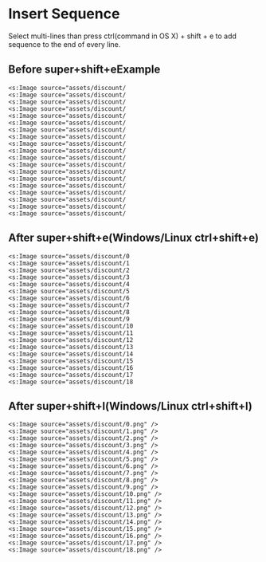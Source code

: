# Insert Sequence

Select multi-lines than press ctrl(command in OS X) + shift + e to add sequence to the end of every line.

## Before super+shift+eExample

	<s:Image source="assets/discount/
	<s:Image source="assets/discount/
	<s:Image source="assets/discount/
	<s:Image source="assets/discount/
	<s:Image source="assets/discount/
	<s:Image source="assets/discount/
	<s:Image source="assets/discount/
	<s:Image source="assets/discount/
	<s:Image source="assets/discount/
	<s:Image source="assets/discount/
	<s:Image source="assets/discount/
	<s:Image source="assets/discount/
	<s:Image source="assets/discount/
	<s:Image source="assets/discount/
	<s:Image source="assets/discount/
	<s:Image source="assets/discount/
	<s:Image source="assets/discount/
	<s:Image source="assets/discount/
	<s:Image source="assets/discount/

## After super+shift+e(Windows/Linux ctrl+shift+e)

	<s:Image source="assets/discount/0
	<s:Image source="assets/discount/1
	<s:Image source="assets/discount/2
	<s:Image source="assets/discount/3
	<s:Image source="assets/discount/4
	<s:Image source="assets/discount/5
	<s:Image source="assets/discount/6
	<s:Image source="assets/discount/7
	<s:Image source="assets/discount/8
	<s:Image source="assets/discount/9
	<s:Image source="assets/discount/10
	<s:Image source="assets/discount/11
	<s:Image source="assets/discount/12
	<s:Image source="assets/discount/13
	<s:Image source="assets/discount/14
	<s:Image source="assets/discount/15
	<s:Image source="assets/discount/16
	<s:Image source="assets/discount/17
	<s:Image source="assets/discount/18

## After super+shift+l(Windows/Linux ctrl+shift+l)

	<s:Image source="assets/discount/0.png" />
	<s:Image source="assets/discount/1.png" />
	<s:Image source="assets/discount/2.png" />
	<s:Image source="assets/discount/3.png" />
	<s:Image source="assets/discount/4.png" />
	<s:Image source="assets/discount/5.png" />
	<s:Image source="assets/discount/6.png" />
	<s:Image source="assets/discount/7.png" />
	<s:Image source="assets/discount/8.png" />
	<s:Image source="assets/discount/9.png" />
	<s:Image source="assets/discount/10.png" />
	<s:Image source="assets/discount/11.png" />
	<s:Image source="assets/discount/12.png" />
	<s:Image source="assets/discount/13.png" />
	<s:Image source="assets/discount/14.png" />
	<s:Image source="assets/discount/15.png" />
	<s:Image source="assets/discount/16.png" />
	<s:Image source="assets/discount/17.png" />
	<s:Image source="assets/discount/18.png" />